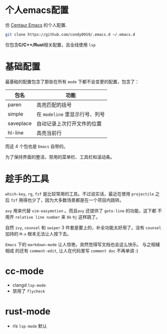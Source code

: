 个人**emacs**配置
====

仿 [Centaur Emacs](https://github.com/seagle0128/.emacs.d) 的个人配置.

```bash
git clone https://github.com/condy0919/.emacs.d ~/.emacs.d
```

仅包含**C/C++/Rust**相关配置，且全线使用 `lsp`

# 基础配置

最基础的配置包含了那些在所有 `mode` 下都不会变更的配置，包含了：

| 包名      | 功能                           |
|-----------|--------------------------------|
| paren     | 高亮匹配的括号                 |
| simple    | 在 `modeline` 里显示行号、列号 |
| saveplace | 自动记录上次打开文件的位置     |
| hl-line   | 高亮当前行                     |

而这 4 个包也是 `Emacs` 自带的。

为了保持界面的整洁，禁用的菜单栏、工具栏和滚动条。

# 趁手的工具

`which-key`, `rg`, `fzf` 是比较常用的工具。不过说实话，最近在使用 `projectile`
之后 `fzf` 用得也少了，因为大多数场景都是在一个项目内跳转。

`avy` 用来代替 `vim-easymotion` 。而且`avy` 还提供了 `goto-line` 的功能，这下都
不用开 `relative line number` 来 `8k` `9j` 这样跳了。

自然 `ivy`, `counsel` 和 `swiper` 3 件套是要上的，补全功能太好用了。没有
`counsel` 加持的 `M-x` 根本无法让人按下去。

`Emacs` 下的 `markdown-mode` 让人惊艳，突然觉得写文档也会这么快乐。 与之相辅相成
的还有 `comment-edit`, 让人在代码里写 `comment doc` 不再单调 :)

# cc-mode

- clangd `lsp-mode`
- 禁用了 `flycheck`

# rust-mode

- rls `lsp-mode` 默认
